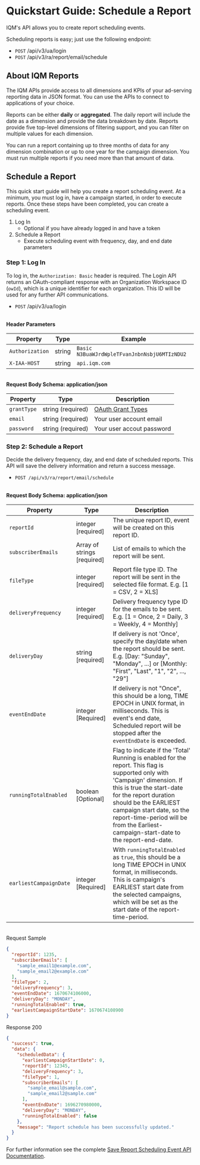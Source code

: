 # Quickstart Guide: Schedule a Report

IQM's API allows you to create report scheduling events.

Scheduling reports is easy; just use the following endpoint:

* `POST` /api/v3/ua/login
* `POST` /api/v3/ra/report/email/schedule

## About IQM Reports

The IQM APIs provide access to all dimensions and KPIs of your ad-serving reporting data in JSON format. You can use the APIs to connect to applications of your choice.

Reports can be either **daily** or **aggregated**. The daily report will include the date as a dimension and provide the data breakdown by date. Reports provide five top-level dimensions of filtering support, and you can filter on multiple values for each dimension.

You can run a report containing up to three months of data for any dimension combination or up to one year for the campaign dimension. You must run multiple reports if you need more than that amount of data.

## Schedule a Report

This quick start guide will help you create a report scheduling event. At a minimum, you must log in, have a campaign started, in order to execute reports. Once these steps have been completed, you can create a scheduling event.

1. Log In
    * Optional if you have already logged in and have a token
1. Schedule a Report
    * Execute scheduling event with frequency, day, and end date parameters

### Step 1: Log In

To log in, the `Authorization: Basic` header is required. The Login API returns an OAuth-compliant response with an Organization Workspace ID (`owId`), which is a unique identifier for each organization. This ID will be used for any further API communications.

* `POST` /api/v3/ua/login

\
**Header Parameters**

| Property | Type| Example |
| ---- | ---- | --- |
| `Authorization` | string  | `Basic N3BuaWJrdWpleTFvanJnbnNsbjU6MTIzNDU2` |
| `X-IAA-HOST` | string | `api.iqm.com` |

\
**Request Body Schema: application/json**

| Property | Type | Description |
| ---- | ---- | --- |
| `grantType` | string (required) | [OAuth Grant Types](https://oauth.net/2/grant-types/) |
| `email` | string (required) | Your user account email |
| `password` | string (required) | Your user accout password |

### Step 2: Schedule a Report

Decide the delivery frequency, day, and end date of scheduled reports. This API will save the delivery information and return a success message.

* `POST /api/v3/ra/report/email/schedule`

\
**Request Body Schema: application/json**

| Property | Type | Description |
|---|---|---|
| `reportId` | integer [required] | The unique report ID, event will be created on this report ID. |
| `subscriberEmails` | Array of strings [required] | List of emails to which the report will be sent. |
| `fileType` | integer [required] | Report file type ID. The report will be sent in the selected file format. E.g. [1 = CSV, 2 = XLS] |
| `deliveryFrequency` | integer [required] | Delivery frequency type ID for the emails to be sent. E.g. [1 = Once, 2 = Daily, 3 = Weekly, 4 = Monthly] |
| `deliveryDay` | string [required] | If delivery is not 'Once', specify the day/date when the report should be sent. E.g. [Day: "Sunday", "Monday", ...] or [Monthly: "First", "Last", "1", "2", ..., "29"] |
| `eventEndDate` | integer [Required] | If delivery is not "Once", this should be a long, TIME EPOCH in UNIX format, in milliseconds. This is event's end date, Scheduled report will be stopped after the `eventEndDate` is exceeded. |
| `runningTotalEnabled` | boolean [Optional] | Flag to indicate if the 'Total' Running is enabled for the report. This flag is supported only with 'Campaign' dimension. If this is true the start-date for the report duration should be the EARLIEST campaign start date, so the report-time-period will be from the Earliest-campaign-start-date to the report-end-date. |
| `earliestCampaignDate` | integer [Required] | With `runningTotalEnabled` as `true`, this should be a long TIME EPOCH in UNIX format, in milliseconds. This is campaign's EARLIEST start date from the selected campaigns, which will be set as the start date of the report-time-period. |

\
Request Sample

```json
{
  "reportId": 1235,
  "subscriberEmails": [
    "sample_email1@example.com",
    "sample_email2@example.com"
  ],
  "fileType": 2,
  "deliveryFrequency": 3,
  "eventEndDate": 1670674106000,
  "deliveryDay": "MONDAY",
  "runningTotalEnabled": true,
  "earliestCampaignStartDate": 1670674108900
}
```

Response 200

```json
{
  "success": true,
  "data": {
    "scheduledData": {
      "earliestCampaignStartDate": 0,
      "reportId": 12345,
      "deliveryFrequency": 3,
      "fileType": 1,
      "subscriberEmails": [
        "sample_email@sample.com",
        "sample_email2@sample.com"
      ],
      "eventEndDate": 1696270980000,
      "deliveryDay": "MONDAY",
      "runningTotalEnabled": false
    },
    "message": "Report schedule has been successfully updated."
  }
}
```

For further information see the complete [Save Report Scheduling Event API Documentation](https://api.iqm.com/docs?path=tag/Report-API/operation/saveReportScheduleEvent).
